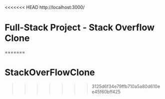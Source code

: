 <<<<<<< HEAD
http://localhost:3000/
# Full-Stack Project - Stack Overflow Clone
=======
# StackOverFlowClone
>>>>>>> 3125d6f34e79ffb710a5a80d610ee45f60bff425
